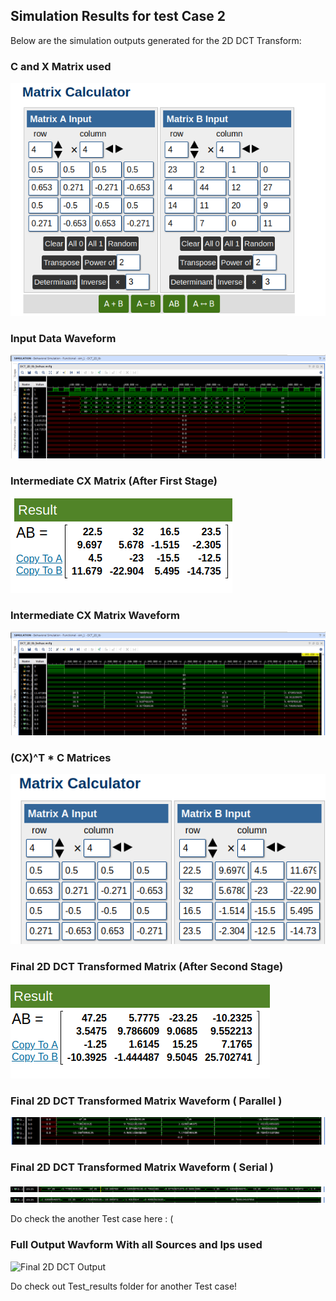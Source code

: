 ## Simulation Results for test Case 2 

Below are the simulation outputs generated for the 2D DCT Transform:

### C and X Matrix used 

![C and X Matrix used ](C*X_23210.png)

### Input Data Waveform

![Input Data Waveform](2D_DCT_input_data_full_02.png)

### Intermediate CX Matrix (After First Stage)

![CX Matrix Output](C*X_23210._result.png)

### Intermediate CX Matrix Waveform 

![CX Matrix Output](2D_DCT_mid_parallel_out_02.png)

###  (CX)^T * C Matrices 

![(CX)^T * C Matrices ](C*(C*X)T_23210.png)

### Final 2D DCT Transformed Matrix (After Second Stage)

![Final 2D DCT Output](C*(C*X)T_23210_result.png)

### Final 2D DCT Transformed Matrix Waveform ( Parallel )

![Final 2D DCT Output](2D_DCT_parallel_out_02.png)


### Final 2D DCT Transformed Matrix Waveform ( Serial )

![Final 2D DCT Output](2D_DCT_serial_out_1_02.png)
![Final 2D DCT Output](2D_DCT_serial_out_2_02.png)

Do check the another Test case here : (

### Full Output Wavform With all Sources and Ips used 

![Final 2D DCT Output](Test_results/2D_DCT_Full_waveform.png)

Do check out Test_results folder for another Test case!
